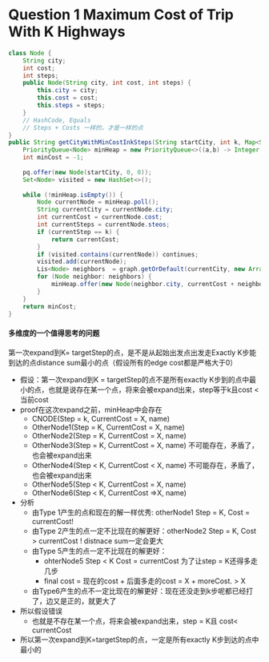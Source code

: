 # Question 1 Maximum Cost of Trip With K Highways

```java
class Node {
    String city;
    int cost;
    int steps;
    public Node(String city, int cost, int steps) {
        this.city = city;
        this.cost = cost;
        this.steps = steps;
    }
    // HashCode, Equals
    // Steps + Costs 一样的，才是一样的点
}
public String getCityWithMinCostInkSteps(String startCity, int k, Map<String, List<Node> graph>) {
    PriorityQueue<Node> minHeap = new PriorityQueue<>((a,b) -> Integer.compare(a.cost, b.cost));
    int minCost = -1;
    
    pq.offer(new Node(startCity, 0, 0));
    Set<Node> visited = new HashSet<>();
    
    while (!minHeap.isEmpty()) {
        Node currentNode = minHeap.poll();
        String currentCity = currentNode.city;
        int currentCost = currentNode.cost;
        int currentSteps = currentNode.steos;
        if (currentStep == k) {
            return currentCost;
        }
        if (visited.contains(currentNode)) continues;
        visited.add(currentNode);
        Lis<Node> neighbors  = graph.getOrDefault(currentCity, new ArrayList<>());
        for (Node neighbor: neighbors) {
            minHeap.offer(new Node(neighbor.city, currentCost + neighbor.cost, currentSteps + 1 ));
        }
    }
    return minCost;
}
```



#### 多维度的一个值得思考的问题

第一次expand到K= targetStep的点，是不是从起始出发点出发走Exactly K步能到达的点distance sum最小的点（假设所有的edge cost都是严格大于0）

* 假设：第一次expand到K = targetStep的点不是所有exactly K步到的点中最小的点，也就是说存在某一个点，将来会被expand出来，step等于k且cost <当前cost
* proof在这次expand之前，minHeap中会存在
  * CNODE(Step = k, CurrentCost = X, name)
  * OtherNode1(Step = K, CurrentCost = X, name)
  * OtherNode2(Step = K, CurrentCost = X, name)
  * OtherNode3(Step = K, CurrentCost = X, name) 不可能存在，矛盾了，也会被expand出来
  * OtherNode4(Step < K, CurrentCost < X, name) 不可能存在，矛盾了，也会被expand出来
  * OtherNode5(Step < K, CurrentCost = X, name)
  * OtherNode6(Step < K, CurrentCost =>X, name)
* 分析
  * 由Type 1产生的点和现在的解一样优秀: otherNode1 Step = K, Cost = currentCost!
  * 由Type 2产生的点一定不比现在的解更好：otherNode2 Step = K, Cost > currentCost ! distnace sum一定会更大
  * 由Type 5产生的点一定不比现在的解更好：
    * ohterNode5 Step < K Cost = currentCost 为了让step = K还得多走几步
    * final cost = 现在的cost + 后面多走的cost = X + moreCost. > X
  * 由Type6产生的点不一定比现在的解更好：现在还没走到k步呢都已经打了，边又是正的，就更大了
* 所以假设错误
  * 也就是不存在某一个点，将来会被expand出来，step = K且 cost< currentCost
* 所以第一次expand到K=targetStep的点，一定是所有exactly K步到达的点中最小的

